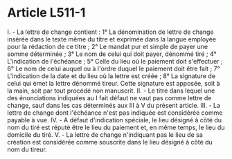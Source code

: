 # Article L511-1

I. - La lettre de change contient :   1° La dénomination de lettre de change insérée dans le texte même du titre et exprimée dans la langue employée pour la rédaction de ce titre ;   2° Le mandat pur et simple de payer une somme déterminée ;   3° Le nom de celui qui doit payer, dénommé tiré ;   4° L'indication de l'échéance ;   5° Celle du lieu où le paiement doit s'effectuer ;   6° Le nom de celui auquel ou à l'ordre duquel le paiement doit être fait ;   7° L'indication de la date et du lieu où la lettre est créée ;   8° La signature de celui qui émet la lettre dénommé tireur. Cette signature est apposée, soit à la main, soit par tout procédé non manuscrit.   II. - Le titre dans lequel une des énonciations indiquées au I fait défaut ne vaut pas comme lettre de change, sauf dans les cas déterminés aux III à V du présent article.   III. - La lettre de change dont l'échéance n'est pas indiquée est considérée comme payable à vue.   IV. - A défaut d'indication spéciale, le lieu désigné à côté du nom du tiré est réputé être le lieu du paiement et, en même temps, le lieu du domicile du tiré.   V. - La lettre de change n'indiquant pas le lieu de sa création est considérée comme souscrite dans le lieu désigné à côté du nom du tireur.